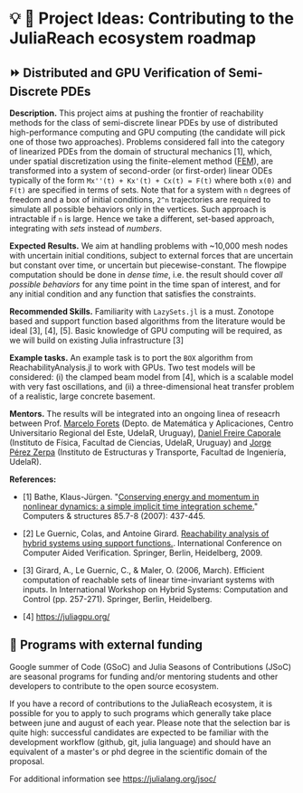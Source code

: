 # :bulb: :notebook: Project Ideas: Contributing to the JuliaReach ecosystem roadmap

## :fast_forward: Distributed and GPU Verification of Semi-Discrete PDEs

**Description.** This project aims at pushing the frontier of reachability methods for the class of semi-discrete linear PDEs by use of distributed high-performance computing and GPU computing (the candidate will pick one of those two approaches). Problems considered fall into the category of linearized PDEs from the domain of structural mechanics [1], which, under spatial discretization using the finite-element method ([FEM](https://en.wikipedia.org/wiki/Finite_element_method)), are transformed into a system of second-order (or first-order) linear ODEs typically of the form `Mx''(t) + Kx'(t) + Cx(t) = F(t)` where both `x(0)` and `F(t)` are specified in terms of sets. Note that for a system with `n` degrees of freedom and a box of initial conditions, `2^n` trajectories are required to simulate all possible behaviors only in the vertices. Such approach is intractable if `n` is large. Hence we take a different, set-based approach, integrating with *sets* instead of *numbers*.

**Expected Results.** We aim at handling problems with ~10,000 mesh nodes with uncertain initial conditions, subject to external forces that are uncertain but constant over time, or uncertain but piecewise-constant. The flowpipe computation should be done in *dense time*, i.e. the result should cover *all possible behaviors* for any time point in the time span of interest, and for any initial condition and any function that satisfies the constraints.

**Recommended Skills.** Familiarity with `LazySets.jl` is a must. Zonotope based and support function based algorithms from the literature would be ideal [3], [4], [5]. Basic knowledge of GPU computing will be required, as we will build on existing Julia infrastructure [3]

**Example tasks.** An example task is to port the `BOX` algorithm from ReachabilityAnalysis.jl to work with GPUs. Two test models will be considered: (i) the clamped beam model from [4], which is a scalable model with very fast oscillations, and (ii) a three-dimensional heat transfer problem of a realistic, large concrete basement.

**Mentors.** The results will be integrated into an ongoing linea of reseacrh between Prof. [Marcelo Forets](https://github.com/mforets) (Depto. de Matemática y Aplicaciones, Centro Universitario Regional del Este, UdelaR, Uruguay), [Daniel Freire Caporale](https://github.com/dfcaporale) (Instituto de Física, Facultad de Ciencias, UdelaR, Uruguay) and [Jorge Pérez Zerpa](https://github.com/jorgepz) (Instituto de Estructuras y Transporte, Facultad de Ingeniería, UdelaR).

**References:**

- [1] Bathe, Klaus-Jürgen. "[Conserving energy and momentum in nonlinear dynamics: a simple implicit time integration scheme.](https://www.sciencedirect.com/science/article/abs/pii/S0045794906003099)" Computers & structures 85.7-8 (2007): 437-445.

- [2] Le Guernic, Colas, and Antoine Girard. [Reachability analysis of hybrid systems using support functions.](https://link.springer.com/content/pdf/10.1007/978-3-642-02658-4_40.pdf). International Conference on Computer Aided Verification. Springer, Berlin, Heidelberg, 2009.

- [3] Girard, A., Le Guernic, C., & Maler, O. (2006, March). Efficient computation of reachable sets of linear time-invariant systems with inputs. In International Workshop on Hybrid Systems: Computation and Control (pp. 257-271). Springer, Berlin, Heidelberg.

- [4] https://juliagpu.org/

## :money_mouth_face: Programs with external funding

Google summer of Code (GSoC) and Julia Seasons of Contributions (JSoC) are seasonal programs for funding and/or
mentoring students and other developers to contribute to the open source ecosystem.

If you have a record of contributions to the JuliaReach ecosystem, it is possible for you to apply to such programs which generally take place between june and august of each year. Please note that the selection bar is quite high: successful candidates are expected to be familiar with the development workflow (github, git, julia language) and should have an equivalent of a master's or phd degree in the scientific domain of the proposal.

For additional information see https://julialang.org/jsoc/
